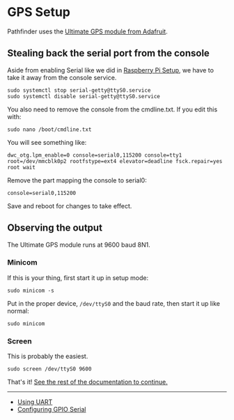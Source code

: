 # GPS Setup

Pathfinder uses the [Ultimate GPS module from Adafruit](https://www.adafruit.com/product/746).

## Stealing back the serial port from the console

Aside from enabling Serial like we did in [Raspberry Pi Setup](raspberry_pi_setup.md), we have to take it away from the console service.

```
sudo systemctl stop serial-getty@ttyS0.service
sudo systemctl disable serial-getty@ttyS0.service
```

You also need to remove the console from the cmdline.txt. If you edit this with:

```
sudo nano /boot/cmdline.txt
```

You will see something like:

```
dwc_otg.lpm_enable=0 console=serial0,115200 console=tty1 root=/dev/mmcblk0p2 rootfstype=ext4 elevator=deadline fsck.repair=yes root wait
```

Remove the part mapping the console to serial0:

```
console=serial0,115200
```

Save and reboot for changes to take effect.

## Observing the output

The Ultimate GPS module runs at 9600 baud 8N1.

### Minicom

If this is your thing, first start it up in setup mode:

```
sudo minicom -s
```

Put in the proper device, `/dev/ttyS0` and the baud rate, then start it up like normal:

```
sudo minicom
```

### Screen

This is probably the easiest.

```
sudo screen /dev/ttyS0 9600
```

That's it! [See the rest of the documentation to continue.](../README.md)

----

* [Using UART](https://learn.adafruit.com/adafruit-ultimate-gps-on-the-raspberry-pi/using-uart-instead-of-usb)
* [Configuring GPIO Serial](http://spellfoundry.com/2016/05/29/configuring-gpio-serial-port-raspbian-jessie-including-pi-3)
